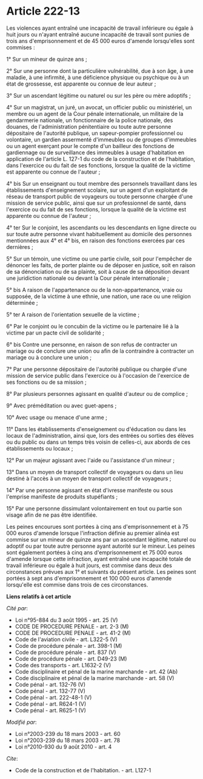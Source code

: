 # Article 222-13

Les violences ayant entraîné une incapacité de travail inférieure ou égale à huit jours ou n'ayant entraîné aucune incapacité
de travail sont punies de trois ans d'emprisonnement et de 45 000 euros d'amende lorsqu'elles sont commises : 

1° Sur un mineur de quinze ans ; 

2° Sur une personne dont la particulière vulnérabilité, due à son âge, à une maladie, à une infirmité, à une déficience
physique ou psychique ou à un état de grossesse, est apparente ou connue de leur auteur ; 

3° Sur un ascendant légitime ou naturel ou sur les père ou mère adoptifs ; 

4° Sur un magistrat, un juré, un avocat, un officier public ou ministériel, un membre ou un agent de la Cour pénale
internationale, un militaire de la gendarmerie nationale, un fonctionnaire de la police nationale, des douanes, de
l'administration pénitentiaire ou toute autre personne dépositaire de l'autorité publique, un sapeur-pompier professionnel ou
volontaire, un gardien assermenté d'immeubles ou de groupes d'immeubles ou un agent exerçant pour le compte d'un bailleur des
fonctions de gardiennage ou de surveillance des immeubles à usage d'habitation en application de l'article L. 127-1 du code
de la construction et de l'habitation, dans l'exercice ou du fait de ses fonctions, lorsque la qualité de la victime est
apparente ou connue de l'auteur ; 

4° bis Sur un enseignant ou tout membre des personnels travaillant dans les établissements d'enseignement scolaire, sur un
agent d'un exploitant de réseau de transport public de voyageurs ou toute personne chargée d'une mission de service public,
ainsi que sur un professionnel de santé, dans l'exercice ou du fait de ses fonctions, lorsque la qualité de la victime est
apparente ou connue de l'auteur ; 

4° ter Sur le conjoint, les ascendants ou les descendants en ligne directe ou sur toute autre personne vivant habituellement
au domicile des personnes mentionnées aux 4° et 4° bis, en raison des fonctions exercées par ces dernières ; 

5° Sur un témoin, une victime ou une partie civile, soit pour l'empêcher de dénoncer les faits, de porter plainte ou de
déposer en justice, soit en raison de sa dénonciation ou de sa plainte, soit à cause de sa déposition devant une juridiction
nationale ou devant la Cour pénale internationale ; 

5° bis A raison de l'appartenance ou de la non-appartenance, vraie ou supposée, de la victime à une ethnie, une nation, une
race ou une religion déterminée ; 

5° ter A raison de l'orientation sexuelle de la victime ; 

6° Par le conjoint ou le concubin de la victime ou le partenaire lié à la victime par un pacte civil de solidarité ; 

6° bis Contre une personne, en raison de son refus de contracter un mariage ou de conclure une union ou afin de la
contraindre à contracter un mariage ou à conclure une union ; 

7° Par une personne dépositaire de l'autorité publique ou chargée d'une mission de service public dans l'exercice ou à
l'occasion de l'exercice de ses fonctions ou de sa mission ; 

8° Par plusieurs personnes agissant en qualité d'auteur ou de complice ; 

9° Avec préméditation ou avec guet-apens ; 

10° Avec usage ou menace d'une arme ; 

11° Dans les établissements d'enseignement ou d'éducation ou dans les locaux de l'administration, ainsi que, lors des entrées
ou sorties des élèves ou du public ou dans un temps très voisin de celles-ci, aux abords de ces établissements ou locaux ; 

12° Par un majeur agissant avec l'aide ou l'assistance d'un mineur ; 

13° Dans un moyen de transport collectif de voyageurs ou dans un lieu destiné à l'accès à un moyen de transport collectif de
voyageurs ; 

14° Par une personne agissant en état d'ivresse manifeste ou sous l'emprise manifeste de produits stupéfiants ; 

15° Par une personne dissimulant volontairement en tout ou partie son visage afin de ne pas être identifiée. 

Les peines encourues sont portées à cinq ans d'emprisonnement et à 75 000 euros d'amende lorsque l'infraction définie au
premier alinéa est commise sur un mineur de quinze ans par un ascendant légitime, naturel ou adoptif ou par toute autre
personne ayant autorité sur le mineur. Les peines sont également portées à cinq ans d'emprisonnement et 75 000 euros d'amende
lorsque cette infraction, ayant entraîné une incapacité totale de travail inférieure ou égale à huit jours, est commise dans
deux des circonstances prévues aux 1° et suivants du présent article. Les peines sont portées à sept ans d'emprisonnement et
100 000 euros d'amende lorsqu'elle est commise dans trois de ces circonstances.

**Liens relatifs à cet article**

_Cité par_:

  - Loi n°95-884 du 3 août 1995 - art. 25 (V)
  - CODE DE PROCEDURE PENALE - art. 2-3 (M)
  - CODE DE PROCEDURE PENALE - art. 41-2 (M)
  - Code de l'aviation civile - art. L322-5 (V)
  - Code de procédure pénale - art. 398-1 (M)
  - Code de procédure pénale - art. 837 (V)
  - Code de procédure pénale - art. D49-23 (M)
  - Code des transports - art. L1632-2 (V)
  - Code disciplinaire et pénal de la marine marchande - art. 42 (Ab)
  - Code disciplinaire et pénal de la marine marchande - art. 58 (V)
  - Code pénal - art. 132-76 (V)
  - Code pénal - art. 132-77 (V)
  - Code pénal - art. 222-48-1 (V)
  - Code pénal - art. R624-1 (V)
  - Code pénal - art. R625-1 (V)

_Modifié par_:

  - Loi n°2003-239 du 18 mars 2003 - art. 60
  - Loi n°2003-239 du 18 mars 2003 - art. 78
  - Loi n°2010-930 du 9 août 2010 - art. 4

_Cite_:

  - Code de la construction et de l'habitation. - art. L127-1
